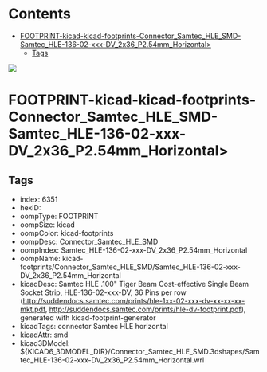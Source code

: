 



Contents
========

* [FOOTPRINT-kicad-kicad-footprints-Connector_Samtec_HLE_SMD-Samtec_HLE-136-02-xxx-DV_2x36_P2.54mm_Horizontal>](#footprint-kicad-kicad-footprints-connector_samtec_hle_smd-samtec_hle-136-02-xxx-dv_2x36_p254mm_horizontal)
	* [Tags](#tags)
  
![][im]
# FOOTPRINT-kicad-kicad-footprints-Connector_Samtec_HLE_SMD-Samtec_HLE-136-02-xxx-DV_2x36_P2.54mm_Horizontal>

## Tags

- index: 6351
- hexID: 
- oompType: FOOTPRINT
- oompSize: kicad
- oompColor: kicad-footprints
- oompDesc: Connector_Samtec_HLE_SMD
- oompIndex: Samtec_HLE-136-02-xxx-DV_2x36_P2.54mm_Horizontal
- oompName: kicad-footprints/Connector_Samtec_HLE_SMD/Samtec_HLE-136-02-xxx-DV_2x36_P2.54mm_Horizontal
- kicadDesc: Samtec HLE .100" Tiger Beam Cost-effective Single Beam Socket Strip, HLE-136-02-xxx-DV, 36 Pins per row (http://suddendocs.samtec.com/prints/hle-1xx-02-xxx-dv-xx-xx-xx-mkt.pdf, http://suddendocs.samtec.com/prints/hle-dv-footprint.pdf), generated with kicad-footprint-generator
- kicadTags: connector Samtec HLE horizontal
- kicadAttr: smd
- kicad3DModel: ${KICAD6_3DMODEL_DIR}/Connector_Samtec_HLE_SMD.3dshapes/Samtec_HLE-136-02-xxx-DV_2x36_P2.54mm_Horizontal.wrl



[im]: image.png
